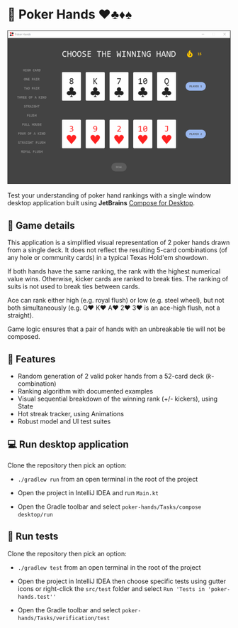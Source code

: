 # :rocket: Poker Hands :hearts::clubs::diamonds::spades:

![](screenshots/poker-hands-demo.gif)

Test your understanding of poker hand rankings with a single window desktop application built
using **JetBrains** [Compose for Desktop](https://www.jetbrains.com/lp/compose-desktop/).

## :memo: Game details

This application is a simplified visual representation of 2 poker hands drawn from a single deck. It does not reflect the 
resulting 5-card combinations (of any hole or community cards) in a typical Texas Hold'em showdown.

If both hands have the same ranking, the rank with the highest numerical value wins. Otherwise, kicker cards are ranked 
to break ties. The ranking of suits is not used to break ties between cards. 

Ace can rank either high (e.g. royal flush) or low (e.g. steel wheel), but not both simultaneously 
(e.g. Q:heart: K:heart: A:heart: 2:heart: 3:heart: is an ace-high flush, not a straight).

Game logic ensures that a pair of hands with an unbreakable tie will not be composed.

## :briefcase: Features

- Random generation of 2 valid poker hands from a 52-card deck (*k*-combination)
- Ranking algorithm with documented examples
- Visual sequential breakdown of the winning rank (+/- kickers), using State
- Hot streak tracker, using Animations
- Robust model and UI test suites

## :computer: Run desktop application

Clone the repository then pick an option:

- `./gradlew run` from an open terminal in the root of the project

- Open the project in IntelliJ IDEA and run `Main.kt`

- Open the Gradle toolbar and select `poker-hands/Tasks/compose desktop/run`

## :microscope: Run tests

Clone the repository then pick an option:

- `./gradlew test` from an open terminal in the root of the project

- Open the project in IntelliJ IDEA then choose specific tests using gutter icons or right-click the `src/test` folder and 
select `Run 'Tests in 'poker-hands.test''`

- Open the Gradle toolbar and select `poker-hands/Tasks/verification/test`